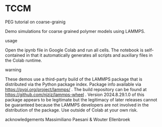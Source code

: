 # TCCM
PEG tutorial on coarse-grainig

Demo simulations for coarse grained polymer models using LAMMPS.

usage

Open the ipynb file in Google Colab and run all cells. The notebook is self-contained in that it automatically generates all scripts and auxiliary files in the Colab runtime.

warning

These demos use a third-party build of the LAMMPS package that is distributed via the Python package index. Package info available via https://pypi.org/project/lammps/ . The build repository can be found at https://github.com/njzjz/lammps-wheel . Version 2024.8.29.1.0 of this package appears to be legitimate but the legitimacy of later releases cannot be guaranteed because the LAMMPS developers are not involved in the distribution of the package. Use outside of Colab at your own risk.

acknowledgements
Massimiliano Paesani & Wouter Ellenbroek
